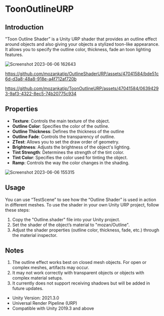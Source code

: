 # ToonOutlineURP
## Introduction
"Toon Outline Shader” is a Unity URP shader that provides an outline effect around objects and also giving your objects a stylized toon-like appearance. It allows you to specify the outline color, thickness, fade an toon lighting features.

![Screenshot 2023-06-06 162643](https://github.com/mozankatip/ToonOutlineURP/assets/47041584/2c2457f9-8767-4c43-8d8e-dc125e91c6de)

https://github.com/mozankatip/OutlineShaderURP/assets/47041584/bde51c6d-d3a8-48a8-918e-a4f712af720b

https://github.com/mozankatip/ToonOutlineURP/assets/47041584/06394293-9af3-4322-8ec5-74b20775c934

## Properties

* **Texture**: Controls the main texture of the object.
* **Outline Color**: Specifies the color of the outline.
* **Outline Thickness**: Defines the thickness of the outline
* **Outline Fade**: Controls the transparency of outline.
* **ZTest**: Allows you to set the draw order of geometry.
* **Brightness**: Adjusts the brightness of the object's lighting.
* **Tint Strength**: Determines the strength of the tint color.
* **Tint Color**: Specifies the color used for tinting the object.
* **Ramp**: Controls the way the color changes in the shading.


![Screenshot 2023-06-06 155315](https://github.com/mozankatip/ToonOutlineURP/assets/47041584/796b480c-d840-4f68-b713-a8cc44e2da0b)

## Usage 
You can use “TestScene” to see how the “Outline Shader” is used in action in different meshes. To use the shader in your own Unity URP project, follow these steps:

1. Copy the "Outline.shader" file into your Unity project.
2. Set the shader of the object’s material to "mozan/Outline".
3. Adjust the shader properties (outline color, thickness, fade, etc.) through the material inspector.

## Notes

1. The outline effect works best on closed mesh objects. For open or complex meshes, artifacts may occur.
2. It may not work correctly with transparent objects or objects with complex material setups.
3. It currently does not support receiving shadows but will be added in future updates.

* Unity Version: 2021.3.0
* Universal Render Pipeline (URP)
* Compatible with Unity 2019.3 and above

